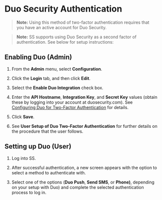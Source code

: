 [title]: # (Duo Security Authentication)
[tags]: # (2FA)
[priority]: # (10)

# Duo Security Authentication

> **Note:** Using this method of two-factor authentication requires that you have an active account for Duo Security.

> **Note:** SS supports using Duo Security as a second factor of authentication. See below for setup instructions:

## Enabling Duo (Admin)

1. From the **Admin** menu, select **Configuration**.

1. Click the **Login** tab, and then click **Edit**.

1. Select the **Enable Duo Integration** check box.

1. Enter the **API Hostname**, **Integration Key**, and **Secret Key** values (obtain these by logging into your account at duosecurity.com). See [Configuring Duo for Two-Factor Authentication](https://thycotic.force.com/support/s/article/Configuring-Duo-for-Two-Factor) for details.

1. Click **Save**.

1. See **User Setup of Duo Two-Factor Authentication** for further details on the procedure that the user follows.

## Setting up Duo (User)

1. Log into SS.

1. After successful authentication, a new screen appears with the option to select a method to authenticate with.

1. Select one of the options (**Duo Push**, **Send SMS**, or **Phone)**, depending on your setup with Duo) and complete the selected authentication process to log in.
